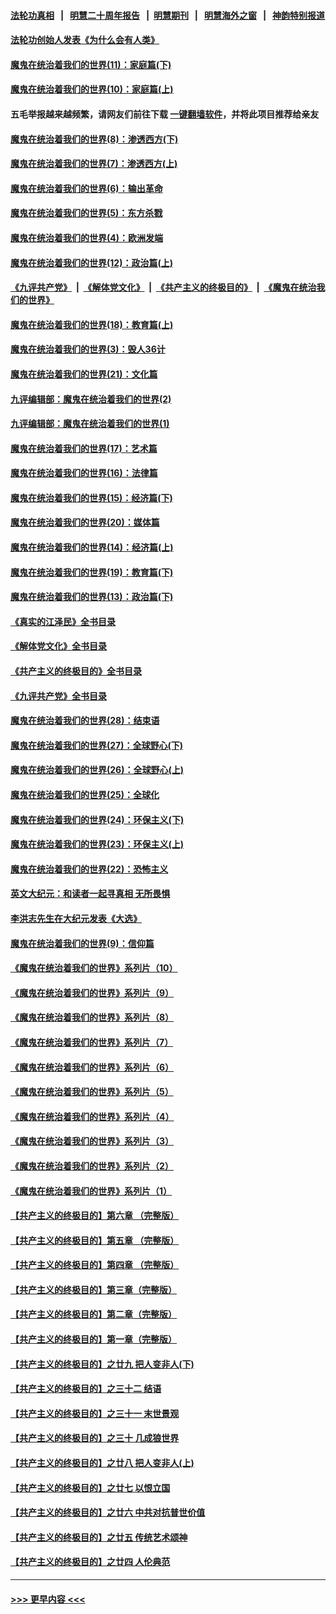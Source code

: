 #### [法轮功真相](https://github.com/gfw-breaker/truth/blob/master/README.md?t=0) &nbsp;&nbsp;|&nbsp;&nbsp; [明慧二十周年报告](https://github.com/gfw-breaker/mh-reports/blob/master/README.md?t=0) &nbsp;&nbsp;|&nbsp;&nbsp;[明慧期刊](https://github.com/gfw-breaker/mh-qikan) &nbsp;&nbsp;|&nbsp;&nbsp; [明慧海外之窗](https://github.com/gfw-breaker/mh-news/blob/master/README.md?t=0) &nbsp;&nbsp;|&nbsp;&nbsp; [神韵特别报道](https://github.com/gfw-breaker/mh-news/blob/master/shenyun.md?t=0)
#### [法轮功创始人发表《为什么会有人类》](../pages/nsc422/n13912117.md?t=03182144) 
#### [魔鬼在统治着我们的世界(11)：家庭篇(下)](../pages/nsc422/n10440961.md?t=03182144) 
#### [魔鬼在统治着我们的世界(10)：家庭篇(上)](../pages/nsc422/n10435448.md?t=03182144) 
#### 五毛举报越来越频繁，请网友们前往下载 [一键翻墙软件](https://github.com/gfw-breaker/ssr-accounts)，并将此项目推荐给亲友
#### [魔鬼在统治着我们的世界(8)：渗透西方(下)](../pages/nsc422/n10429603.md?t=03182144) 
#### [魔鬼在统治着我们的世界(7)：渗透西方(上)](../pages/nsc422/n10426013.md?t=03182144) 
#### [魔鬼在统治着我们的世界(6)：输出革命](../pages/nsc422/n10421536.md?t=03182144) 
#### [魔鬼在统治着我们的世界(5)：东方杀戮](../pages/nsc422/n10417707.md?t=03182144) 
#### [魔鬼在统治着我们的世界(4)：欧洲发端](../pages/nsc422/n10414890.md?t=03182144) 
#### [魔鬼在统治着我们的世界(12)：政治篇(上)](../pages/nsc422/n10444576.md?t=03182144) 
#### [《九评共产党》](https://github.com/begood0513/9ping.md/blob/master/README.md) &nbsp;|&nbsp; [《解体党文化》](../../../../jtdwh.md/blob/master/README.md)  &nbsp;|&nbsp; [《共产主义的终极目的》](../../../../gczydzjmd.md/blob/master/README.md) &nbsp;|&nbsp; [《魔鬼在统治我们的世界》](../../../../mgztzwmdsj.md/blob/master/README.md) 
#### [魔鬼在统治着我们的世界(18)：教育篇(上)](../pages/nsc422/n10526970.md?t=03182144) 
#### [魔鬼在统治着我们的世界(3)：毁人36计](../pages/nsc422/n10411583.md?t=03182144) 
#### [魔鬼在统治着我们的世界(21)：文化篇](../pages/nsc422/n10597706.md?t=03182144) 
#### [九评编辑部：魔鬼在统治着我们的世界(2)](../pages/nsc422/n10410036.md?t=03182144) 
#### [九评编辑部：魔鬼在统治着我们的世界(1)](../pages/nsc422/n10406825.md?t=03182144) 
#### [魔鬼在统治着我们的世界(17)：艺术篇](../pages/nsc422/n10499093.md?t=03182144) 
#### [魔鬼在统治着我们的世界(16)：法律篇](../pages/nsc422/n10485969.md?t=03182144) 
#### [魔鬼在统治着我们的世界(15)：经济篇(下)](../pages/nsc422/n10469975.md?t=03182144) 
#### [魔鬼在统治着我们的世界(20)：媒体篇](../pages/nsc422/n10586579.md?t=03182144) 
#### [魔鬼在统治着我们的世界(14)：经济篇(上)](../pages/nsc422/n10457370.md?t=03182144) 
#### [魔鬼在统治着我们的世界(19)：教育篇(下)](../pages/nsc422/n10564808.md?t=03182144) 
#### [魔鬼在统治着我们的世界(13)：政治篇(下)](../pages/nsc422/n10448270.md?t=03182144) 
#### [《真实的江泽民》全书目录](../pages/nsc422/n13721399.md?t=03182144) 
#### [《解体党文化》全书目录](../pages/nsc422/n13721157.md?t=03182144) 
#### [《共产主义的终极目的》全书目录](../pages/nsc422/n13721048.md?t=03182144) 
#### [《九评共产党》全书目录](../pages/nsc422/n13708085.md?t=03182144) 
#### [魔鬼在统治着我们的世界(28)：结束语](../pages/nsc422/n10936246.md?t=03182144) 
#### [魔鬼在统治着我们的世界(27)：全球野心(下)](../pages/nsc422/n10928319.md?t=03182144) 
#### [魔鬼在统治着我们的世界(26)：全球野心(上)](../pages/nsc422/n10900318.md?t=03182144) 
#### [魔鬼在统治着我们的世界(25)：全球化](../pages/nsc422/n10788205.md?t=03182144) 
#### [魔鬼在统治着我们的世界(24)：环保主义(下)](../pages/nsc422/n10695307.md?t=03182144) 
#### [魔鬼在统治着我们的世界(23)：环保主义(上)](../pages/nsc422/n10688613.md?t=03182144) 
#### [魔鬼在统治着我们的世界(22)：恐怖主义](../pages/nsc422/n10614727.md?t=03182144) 
#### [英文大纪元：和读者一起寻真相 无所畏惧](../pages/nsc422/n12542027.md?t=03182144) 
#### [李洪志先生在大纪元发表《大选》](../pages/nsc422/n12534746.md?t=03182144) 
#### [魔鬼在统治着我们的世界(9)：信仰篇](../pages/nsc422/n10432159.md?t=03182144) 
#### [《魔鬼在统治着我们的世界》系列片（10）](../pages/nsc422/n12292670.md?t=03182144) 
#### [《魔鬼在统治着我们的世界》系列片（9）](../pages/nsc422/n12290859.md?t=03182144) 
#### [《魔鬼在统治着我们的世界》系列片（8）](../pages/nsc422/n12287445.md?t=03182144) 
#### [《魔鬼在统治着我们的世界》系列片（7）](../pages/nsc422/n12283425.md?t=03182144) 
#### [《魔鬼在统治着我们的世界》系列片（6）](../pages/nsc422/n12282314.md?t=03182144) 
#### [《魔鬼在统治着我们的世界》系列片（5）](../pages/nsc422/n12281419.md?t=03182144) 
#### [《魔鬼在统治着我们的世界》系列片（4）](../pages/nsc422/n12274024.md?t=03182144) 
#### [《魔鬼在统治着我们的世界》系列片（3）](../pages/nsc422/n12271322.md?t=03182144) 
#### [《魔鬼在统治着我们的世界》系列片（2）](../pages/nsc422/n12269049.md?t=03182144) 
#### [《魔鬼在统治着我们的世界》系列片（1）](../pages/nsc422/n12267575.md?t=03182144) 
#### [【共产主义的终极目的】第六章 （完整版）](../pages/nsc422/n11428913.md?t=03182144) 
#### [【共产主义的终极目的】第五章 （完整版）](../pages/nsc422/n11428912.md?t=03182144) 
#### [【共产主义的终极目的】第四章 （完整版）](../pages/nsc422/n11428907.md?t=03182144) 
#### [【共产主义的终极目的】第三章（完整版）](../pages/nsc422/n11428848.md?t=03182144) 
#### [【共产主义的终极目的】第二章（完整版）](../pages/nsc422/n11428831.md?t=03182144) 
#### [【共产主义的终极目的】第一章（完整版）](../pages/nsc422/n11417651.md?t=03182144) 
#### [【共产主义的终极目的】之廿九 把人变非人(下)](../pages/nsc422/n11344140.md?t=03182144) 
#### [【共产主义的终极目的】之三十二 结语](../pages/nsc422/n11360535.md?t=03182144) 
#### [【共产主义的终极目的】之三十一 末世景观](../pages/nsc422/n11351129.md?t=03182144) 
#### [【共产主义的终极目的】之三十 几成狼世界](../pages/nsc422/n11348280.md?t=03182144) 
#### [【共产主义的终极目的】之廿八 把人变非人(上)](../pages/nsc422/n11340492.md?t=03182144) 
#### [【共产主义的终极目的】之廿七 以恨立国](../pages/nsc422/n11336944.md?t=03182144) 
#### [【共产主义的终极目的】之廿六 中共对抗普世价值](../pages/nsc422/n11324785.md?t=03182144) 
#### [【共产主义的终极目的】之廿五 传统艺术颂神](../pages/nsc422/n11296396.md?t=03182144) 
#### [【共产主义的终极目的】之廿四 人伦典范](../pages/nsc422/n11296397.md?t=03182144) 

----
#### [ >>> 更早内容 <<< ](../indexes/nsc422-earlier.md)
